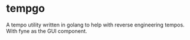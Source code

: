 # tempgo
A tempo utility written in golang to help with reverse engineering tempos. With fyne as the GUI component.
